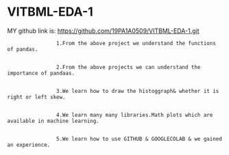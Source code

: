 # VITBML-EDA-1
MY github link is:  https://github.com/19PA1A0509/VITBML-EDA-1.git


                    1.From the above project we understand the functions of pandas.
                    
                    
                    2.From the above projects we can understand the importance of pandaas.
                    
                    
                    3.We learn how to draw the histoggraph& whether it is right or left skew.
                    
                    
                    4.We learn many many libraries.Math plots which are available in machine learning.
                    
                    
                    5.We learn how to use GITHUB & GOOGLECOLAB & we gained an experience.
                    
